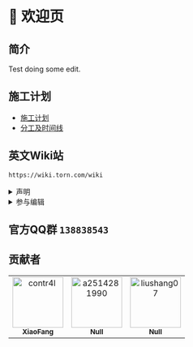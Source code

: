 # 🌆 欢迎页

## 简介

Test doing some edit.

## 施工计划
* [施工计划](/welcome/dev_plans/README.md)
* [分工及时间线](welcome/dev_plans/job_assign.md)

## 英文Wiki站

```html
https://wiki.torn.com/wiki
```

<details>

<summary>声明</summary>

页面布局及内容均来自官方Wiki

</details>

<details>

| 武器名字                          | 伤害范围        | 精度范围  | 隐匿性 | 种类  |
| ----------------------------- | ----------- | ----- | --- | --- |
| Sawed-Off Shotgun截短霰弹枪        | 40.72~42.17 | 63~68 | 2.4 | 霰弹枪 |
| Benelli M1 Tactical伯奈利M1战术霰弹枪 | 37.44~38.82 | 65~70 | 2.8 | 霰弹枪 |
| 示例                            | 示例          | 示例    | 示例  | 冲锋枪 |
| 示例                            | 示例          | 示例    | 示例  | 冲锋枪 |
| 示例                            | 示例          | 示例    | 示例  | 步枪  |
| 示例                            | 示例          | 示例    | 示例  | 步枪  |
| Benelli M4 Super伯奈利M4超级霰弹枪    | 58.78~60.45 | 55~60 | 2.8 | 霰弹枪 |
| 示例                            | 示例          | 示例    | 示例  | 步枪  |
| 示例                            | 示例          | 示例    | 示例  | 步枪  |
| 示例                            | 示例          | 示例    | 示例  | 机枪  |
| 示例                            | 示例          | 示例    | 示例  | 机枪  |
| 示例                            | 示例          | 示例    | 示例  | 重武器 |
| 示例                            | 示例          | 示例    | 示例  | 重武器 |
| 示例                            | 示例          | 示例    | 示例  | 重武器 |
| 示例                            | 示例          | 示例    | 示例  | 冲锋枪 |
| 示例                            | 示例          | 示例    | 示例  | 步枪  |
| 示例                            | 示例          | 示例    | 示例  | 步枪  |
| 示例                            | 示例          | 示例    | 示例  | 霰弹枪 |
| 示例                            | 示例          | 示例    | 示例  | 霰弹枪 |
| 示例                            | 示例          | 示例    | 示例  | 步枪  |
| 示例                            | 示例          | 示例    | 示例  | 步枪  |
| 示例                            | 示例          | 示例    | 示例  | 步枪  |
| 示例                            | 示例          | 示例    | 示例  | 重武器 |
| 示例                            | 示例          | 示例    | 示例  | 示例  |
| 示例                            | 示例          | 示例    | 示例  | 步枪  |
| 示例                            | 示例          | 示例    | 示例  | 霰弹枪 |
| 示例                            | 示例          | 示例    | 示例  | 步枪  |
| 示例                            | 示例          | 示例    | 示例  | 冲锋枪 |
| 示例                            | 示例          | 示例    | 示例  | 步枪  |
| 示例                            | 示例          | 示例    | 示例  | 步枪  |
| 示例                            | 示例          | 示例    | 示例  | 冲锋枪 |
| 示例                            | 示例          | 示例    | 示例  | 冲锋枪 |
| 示例                            | 示例          | 示例    | 示例  | 冲锋枪 |
| 示例                            | 示例          | 示例    | 示例  | 冲锋枪 |
| 示例                            | 示例          | 示例    | 示例  | 冲锋枪 |
| 示例                            | 示例          | 示例    | 示例  | 冲锋枪 |
| 示例                            | 示例          | 示例    | 示例  | 冲锋枪 |
| 示例                            | 示例          | 示例    | 示例  | 冲锋枪 |
| 示例                            | 示例          | 示例    | 示例  | 冲锋枪 |
| 示例                            | 示例          | 示例    | 示例  | 冲锋枪 |
| 示例                            | 示例          | 示例    | 示例  | 冲锋枪 |
| 示例                            | 示例          | 示例    | 示例  | 步枪  |
| 示例                            | 示例          | 示例    | 示例  | 霰弹枪 |
| 示例                            | 示例          | 示例    | 示例  | 机枪  |

<summary>参与编辑</summary>

1. 申请editor权限
2. 编辑并提交Edit Merge Request
3. 等待修改合入主分支

</details>

## 官方QQ群 `138838543`

## 贡献者
<!-- readme: collaborators,contributors -start -->
<table>
<tr>
    <td align="center">
        <a href="https://github.com/contr4l">
            <img src="https://avatars.githubusercontent.com/u/30452426?v=4" width="100;" alt="contr4l"/>
            <br />
            <sub><b>XiaoFang</b></sub>
        </a>
    </td>
    <td align="center">
        <a href="https://github.com/a2514281990">
            <img src="https://avatars.githubusercontent.com/u/55022133?v=4" width="100;" alt="a2514281990"/>
            <br />
            <sub><b>Null</b></sub>
        </a>
    </td>
    <td align="center">
        <a href="https://github.com/liushang07">
            <img src="https://avatars.githubusercontent.com/u/38568403?v=4" width="100;" alt="liushang07"/>
            <br />
            <sub><b>Null</b></sub>
        </a>
    </td></tr>
</table>
<!-- readme: collaborators,contributors -end -->

